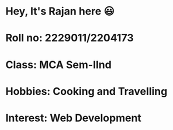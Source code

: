 # Hey, It's Rajan here 😃
# Roll no: 2229011/2204173
# Class: MCA Sem-IInd
# Hobbies: Cooking and Travelling
# Interest: Web Development 
